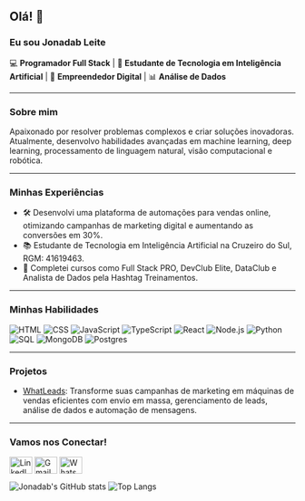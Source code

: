 ## Olá! 👋

### Eu sou Jonadab Leite

💻 **Programador Full Stack** | 🤖 **Estudante de Tecnologia em Inteligência Artificial** | 🚀 **Empreendedor Digital** | 📊 **Análise de Dados**

---

### Sobre mim

Apaixonado por resolver problemas complexos e criar soluções inovadoras. Atualmente, desenvolvo habilidades avançadas em machine learning, deep learning, processamento de linguagem natural, visão computacional e robótica.

---

### Minhas Experiências

- 🛠️ Desenvolvi uma plataforma de automações para vendas online, otimizando campanhas de marketing digital e aumentando as conversões em 30%.
- 📚 Estudante de Tecnologia em Inteligência Artificial na Cruzeiro do Sul, RGM: 41619463.
- 📜 Completei cursos como Full Stack PRO, DevClub Elite, DataClub e Analista de Dados pela Hashtag Treinamentos.

---

### Minhas Habilidades

![HTML](https://img.shields.io/badge/HTML5-E34F26?style=for-the-badge&logo=html5&logoColor=white)
![CSS](https://img.shields.io/badge/CSS3-1572B6?style=for-the-badge&logo=css3&logoColor=white)
![JavaScript](https://img.shields.io/badge/JavaScript-F7DF1E?style=for-the-badge&logo=javascript&logoColor=black)
![TypeScript](https://img.shields.io/badge/TypeScript-007ACC?style=for-the-badge&logo=typescript&logoColor=white)
![React](https://img.shields.io/badge/React-20232A?style=for-the-badge&logo=react&logoColor=61DAFB)
![Node.js](https://img.shields.io/badge/Node.js-43853D?style=for-the-badge&logo=node.js&logoColor=white)
![Python](https://img.shields.io/badge/Python-3776AB?style=for-the-badge&logo=python&logoColor=white)
![SQL](https://img.shields.io/badge/SQL-239120?style=for-the-badge&logo=sqlite&logoColor=white)
![MongoDB](https://img.shields.io/badge/MongoDB-4EA94B?style=for-the-badge&logo=mongodb&logoColor=white)
![Postgres](https://img.shields.io/badge/PostgreSQL-316192?style=for-the-badge&logo=postgresql&logoColor=white)

---

### Projetos

- [WhatLeads](https://acesso.whatlead.com.br/login): Transforme suas campanhas de marketing em máquinas de vendas eficientes com envio em massa, gerenciamento de leads, análise de dados e automação de mensagens.

---

### Vamos nos Conectar!

<a href="https://www.linkedin.com/in/jonadableite/" target="blank"><img align="center" src="https://cdn.jsdelivr.net/npm/simple-icons@3.0.1/icons/linkedin.svg" alt="LinkedIn" height="30" width="40" /></a>
<a href="mailto:jonadab.leite@gmail.com" target="blank"><img align="center" src="https://img.shields.io/badge/Gmail-D14836?style=for-the-badge&logo=gmail&logoColor=white" alt="Gmail" height="30" width="40" /></a>
<a href="https://wa.me/+5512992465180" target="blank"><img align="center" src="https://img.shields.io/badge/WhatsApp-25D366?style=for-the-badge&logo=whatsapp&logoColor=white" alt="WhatsApp" height="30" width="40" /></a>


![Jonadab's GitHub stats](https://github-readme-stats.vercel.app/api?username=jonadableite&theme=blue-green)
![Top Langs](https://github-readme-stats.vercel.app/api/top-langs/?username=jonadableite&theme=blue-green)
